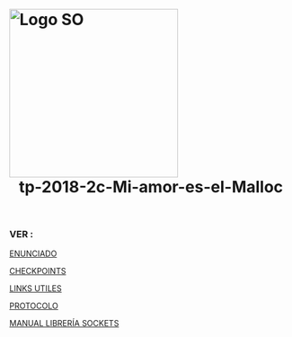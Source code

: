 <h1>
  <br>
  <div class="row">
  <div class="column" align = "left"><img src = "https://www.utnso.com/wp-content/uploads/2017/11/main-logo-utnso.png" alt="Logo SO" width="300"></div>
  <div class="column" align= "center">tp-2018-2c-Mi-amor-es-el-Malloc</div>
</div>
  </br>
</h1>



### VER :

[ENUNCIADO](https://www.utnso.com/wp-content/uploads/2018/08/2C2018-El-Gran-TP.pdf)

[CHECKPOINTS](https://github.com/sisoputnfrba/tp-2018-2c-Mi-amor-es-el-Malloc/blob/master/infoCheckpoints.md)

[LINKS UTILES](https://www.utnso.com/links-utiles/)  

[PROTOCOLO](https://docs.google.com/spreadsheets/d/1B2ZG_4U5QOJADfveciToI5q6tHMHdljOOqSCwWwBzwU/edit#gid=0)   

[MANUAL LIBRERÍA SOCKETS](https://github.com/nahuelpanzarasa/socket-library-c)                  
